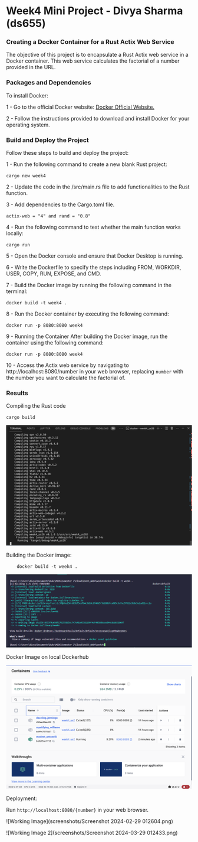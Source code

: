 # Week4 Mini Project - Divya Sharma (ds655)

### Creating a Docker Container for a Rust Actix Web Service

The objective of this project is to encapsulate a Rust Actix web service in a Docker container. This web service calculates the factorial of a number provided in the URL.

### Packages and Dependencies
To install Docker:

1 - Go to the official Docker website: [Docker Official Website.](https://docs.docker.com/desktop/)

2 - Follow the instructions provided to download and install Docker for your operating system.

### Build and Deploy the Project

Follow these steps to build and deploy the project:

1 - Run the following command to create a new blank Rust project:

    cargo new week4

2 - Update the code in the /src/main.rs file to add functionalities to the Rust function.

3 - Add dependencies to the Cargo.toml file.

    actix-web = "4" and rand = "0.8"

4 - Run the following command to test whether the main function works locally:

    cargo run

5 - Open the Docker console and ensure that Docker Desktop is running.

6 - Write the Dockerfile to specify the steps including FROM, WORKDIR, USER, COPY, RUN, EXPOSE, and CMD.

7 - Build the Docker image by running the following command in the terminal:

    docker build -t week4 .

8 - Run the Docker container by executing the following command:

    docker run -p 8080:8080 week4

9 - Running the Container
After building the Docker image, run the container using the following command:

    docker run -p 8080:8080 week4

10 - Access the Actix web service by navigating to http://localhost:8080/number in your web browser, replacing `number` with the number you want to calculate the factorial of.

### Results

Compiling the Rust code
```
cargo build
```

![Screenshot](screenshots/2.png)



Building the Docker image:
```
    docker build -t week4 .
```
![Screenshot](screenshots/1.png.png)

Docker Image on local Dockerhub

![Screenshot](screenshots/3.png)


Deployment:

Run `http://localhost:8080/{number}` in your web browser.

![Working Image](screenshots/Screenshot 2024-02-29 012604.png)

![Working Image 2](screenshots/Screenshot 2024-03-29 012433.png)

